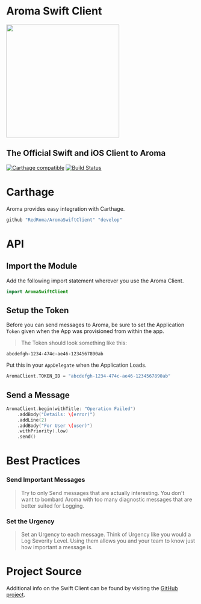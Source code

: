 Aroma Swift Client
==============================================

[<img src="https://raw.githubusercontent.com/RedRoma/aroma/develop/Graphics/Logo.png" width="300">](http://aroma.redroma.tech/)
## The Official Swift and iOS Client to Aroma

[![Carthage compatible](https://img.shields.io/badge/Carthage-compatible-4BC51D.svg?style=flat)](https://github.com/Carthage/Carthage)
[![Build Status](https://travis-ci.org/RedRoma/AromaSwiftClient.svg?branch=develop)](https://travis-ci.org/RedRoma/AromaSwiftClient)

# Carthage

Aroma provides easy integration with Carthage.

```ruby
github "RedRoma/AromaSwiftClient" "develop"
```
# API

## Import the Module
Add the following import statement wherever you use the Aroma Client.

```swift
import AromaSwiftClient
```

## Setup the Token

Before you can send messages to Aroma, be sure to set the Application `Token` given when the App was provisioned from within the app.

>The Token should look something like this:
```
abcdefgh-1234-474c-ae46-1234567890ab
```

Put this in your `AppDelegate` when the Application Loads.

```swift
AromaClient.TOKEN_ID = "abcdefgh-1234-474c-ae46-1234567890ab"
```

## Send a Message

```swift
AromaClient.begin(withTitle: "Operation Failed")
    .addBody("Details: \(error)")
    .addLine(2)
    .addBody("For User \(user)")
    .withPriority(.low)
    .send()
```

# Best Practices

### Send Important Messages
>Try to only Send messages that are actually interesting. You don't want to bombard Aroma with too many diagnostic messages that are better suited for Logging.

### Set the Urgency
>Set an Urgency to each message. Think of Urgency like you would a Log Severity Level. Using them allows you and your team to know just how important a message is.

# Project Source
Additional info on the Swift Client can be found by visiting the [GitHub project](https://github.com/RedRoma/aroma-swift-client).
